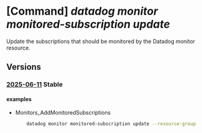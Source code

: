 # [Command] _datadog monitor monitored-subscription update_

Update the subscriptions that should be monitored by the Datadog monitor resource.

## Versions

### [2025-06-11](/Resources/mgmt-plane/L3N1YnNjcmlwdGlvbnMve30vcmVzb3VyY2Vncm91cHMve30vcHJvdmlkZXJzL21pY3Jvc29mdC5kYXRhZG9nL21vbml0b3JzL3t9L21vbml0b3JlZHN1YnNjcmlwdGlvbnMve30=/2025-06-11.xml) **Stable**

<!-- mgmt-plane /subscriptions/{}/resourcegroups/{}/providers/microsoft.datadog/monitors/{}/monitoredsubscriptions/{} 2025-06-11 -->

#### examples

- Monitors_AddMonitoredSubscriptions
    ```bash
        datadog monitor monitored-subscription update --resource-group myResourceGroup --monitor-name myMonitor --configuration-name default --mon-sub-list "[{status:Active,subscription-id:/subscriptions/00000000-0000-0000-0000-000000000000}]" --operation AddBegin
    ```
